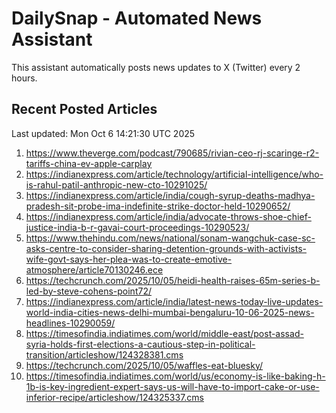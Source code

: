 # DailySnap - Automated News Assistant

This assistant automatically posts news updates to X (Twitter) every 2 hours.

## Recent Posted Articles

Last updated: Mon Oct  6 14:21:30 UTC 2025

1. https://www.theverge.com/podcast/790685/rivian-ceo-rj-scaringe-r2-tariffs-china-ev-apple-carplay
2. https://indianexpress.com/article/technology/artificial-intelligence/who-is-rahul-patil-anthropic-new-cto-10291025/
3. https://indianexpress.com/article/india/cough-syrup-deaths-madhya-pradesh-sit-probe-ima-indefinite-strike-doctor-held-10290652/
4. https://indianexpress.com/article/india/advocate-throws-shoe-chief-justice-india-b-r-gavai-court-proceedings-10290523/
5. https://www.thehindu.com/news/national/sonam-wangchuk-case-sc-asks-centre-to-consider-sharing-detention-grounds-with-activists-wife-govt-says-her-plea-was-to-create-emotive-atmosphere/article70130246.ece
6. https://techcrunch.com/2025/10/05/heidi-health-raises-65m-series-b-led-by-steve-cohens-point72/
7. https://indianexpress.com/article/india/latest-news-today-live-updates-world-india-cities-news-delhi-mumbai-bengaluru-10-06-2025-news-headlines-10290059/
8. https://timesofindia.indiatimes.com/world/middle-east/post-assad-syria-holds-first-elections-a-cautious-step-in-political-transition/articleshow/124328381.cms
9. https://techcrunch.com/2025/10/05/waffles-eat-bluesky/
10. https://timesofindia.indiatimes.com/world/us/economy-is-like-baking-h-1b-is-key-ingredient-expert-says-us-will-have-to-import-cake-or-use-inferior-recipe/articleshow/124325337.cms
